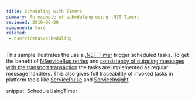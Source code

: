 ```yaml
---
title: Scheduling with Timers
summary: An example of scheduling using .NET Timers
reviewed: 2019-06-20
component: Core
related:
 - nservicebus/scheduling
---
```


This sample illustrates the use a [.NET Timer](https://docs.microsoft.com/en-us/dotnet/api/system.threading.timer) trigger scheduled tasks. To get the benefit of [NServiceBus retries](https://docs.particular.net/nservicebus/recoverability.md) and [consistency of outgoing messages with the transport transaction](/transports/transactions.md) the tasks are implemented as regular message handlers. This also gives full traceability of invoked tasks in platform tools like [ServicePulse](/servicepulse/) and [ServiceInsight](/serviceinsight).

snippet: ScheduleUsingTimer
